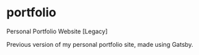 # portfolio
Personal Portfolio Website [Legacy]

Previous version of my personal portfolio site, made using Gatsby.
